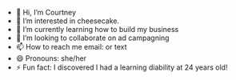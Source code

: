 - 👋 Hi, I’m Courtney
- 👀 I’m interested in cheesecake.
- 🌱 I’m currently learning how to build my business
- 💞️ I’m looking to collaborate on ad campagning
- 📫 How to reach me email: or text
- 😄 Pronouns: she/her
- ⚡ Fun fact: I discovered I had a learning diability at 24 years old!

<!---
chzcakewizard/chzcakewizard is a ✨ special ✨ repository because its `README.md` (this file) appears on your GitHub profile.
You can click the Preview link to take a look at your changes.
--->
